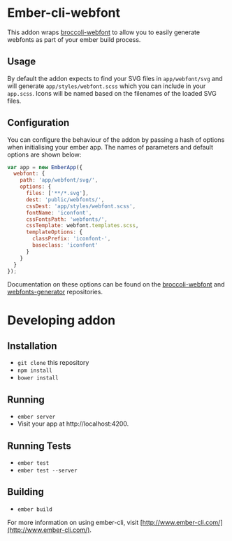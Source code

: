 # Ember-cli-webfont

This addon wraps [broccoli-webfont](https://github.com/sunflowerdeath/broccoli-webfont) to allow you to easily generate webfonts as part of your ember build process.

## Usage

By default the addon expects to find your SVG files in `app/webfont/svg` and will generate `app/styles/webfont.scss` which you can include in your `app.scss`. Icons will be named based on the filenames of the loaded SVG files.

## Configuration

You can configure the behaviour of the addon by passing a hash of options when initialising your ember app. The names of parameters and default options are shown below:

```js
var app = new EmberApp({
  webfont: {
    path: 'app/webfont/svg/',
    options: {
      files: ['**/*.svg'],
      dest: 'public/webfonts/',
      cssDest: 'app/styles/webfont.scss',
      fontName: 'iconfont',
      cssFontsPath: 'webfonts/',
      cssTemplate: webfont.templates.scss,
      templateOptions: {
        classPrefix: 'iconfont-',
        baseclass: 'iconfont'
      }
    }
  }
});
```

Documentation on these options can be found on the [broccoli-webfont](https://github.com/sunflowerdeath/broccoli-webfont) and [webfonts-generator](https://github.com/sunflowerdeath/webfonts-generator#list-of-options) repositories.

# Developing addon

## Installation

* `git clone` this repository
* `npm install`
* `bower install`

## Running

* `ember server`
* Visit your app at http://localhost:4200.

## Running Tests

* `ember test`
* `ember test --server`

## Building

* `ember build`

For more information on using ember-cli, visit [http://www.ember-cli.com/](http://www.ember-cli.com/).
